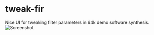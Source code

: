 # tweak-fir
Nice UI for tweaking filter parameters in 64k demo software synthesis.
![Screenshot](/../screenshots/screenshots/tweak-fir.png?raw=true "Screenshot")
